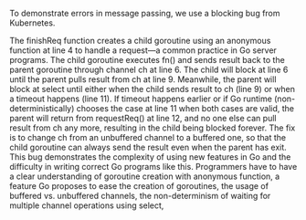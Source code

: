 To demonstrate errors in message passing, we use a blocking bug from Kubernetes.

The finishReq function creates a child goroutine using an anonymous function at line 4 to handle a request—a common practice in
  Go server programs. The child goroutine executes fn() and
 sends result back to the parent goroutine through channel
ch at line 6. The child will block at line 6 until the parent
pulls result from ch at line 9. Meanwhile, the parent will
block at select until either when the child sends result to ch
(line 9) or when a timeout happens (line 11). If timeout happens earlier or if Go runtime (non-deterministically) chooses
the case at line 11 when both cases are valid, the parent will
return from requestReq() at line 12, and no one else can
pull result from ch any more, resulting in the child being
blocked forever. The fix is to change ch from an unbuffered
channel to a buffered one, so that the child goroutine can
always send the result even when the parent has exit.
This bug demonstrates the complexity of using new features in Go and the difficulty in writing correct Go programs
like this. Programmers have to have a clear understanding
of goroutine creation with anonymous function, a feature
Go proposes to ease the creation of goroutines, the usage
of buffered vs. unbuffered channels, the non-determinism
of waiting for multiple channel operations using select,
